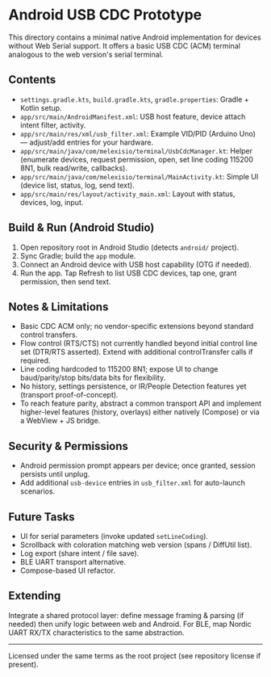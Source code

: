 # Android USB CDC Prototype

This directory contains a minimal native Android implementation for devices without Web Serial support. It offers a basic USB CDC (ACM) terminal analogous to the web version's serial terminal.

## Contents
- `settings.gradle.kts`, `build.gradle.kts`, `gradle.properties`: Gradle + Kotlin setup.
- `app/src/main/AndroidManifest.xml`: USB host feature, device attach intent filter, activity.
- `app/src/main/res/xml/usb_filter.xml`: Example VID/PID (Arduino Uno) — adjust/add entries for your hardware.
- `app/src/main/java/com/melexisio/terminal/UsbCdcManager.kt`: Helper (enumerate devices, request permission, open, set line coding 115200 8N1, bulk read/write, callbacks).
- `app/src/main/java/com/melexisio/terminal/MainActivity.kt`: Simple UI (device list, status, log, send text).
- `app/src/main/res/layout/activity_main.xml`: Layout with status, devices, log, input.

## Build & Run (Android Studio)
1. Open repository root in Android Studio (detects `android/` project).
2. Sync Gradle; build the `app` module.
3. Connect an Android device with USB host capability (OTG if needed).
4. Run the app. Tap Refresh to list USB CDC devices, tap one, grant permission, then send text.

## Notes & Limitations
- Basic CDC ACM only; no vendor-specific extensions beyond standard control transfers.
- Flow control (RTS/CTS) not currently handled beyond initial control line set (DTR/RTS asserted). Extend with additional controlTransfer calls if required.
- Line coding hardcoded to 115200 8N1; expose UI to change baud/parity/stop bits/data bits for flexibility.
- No history, settings persistence, or IR/People Detection features yet (transport proof-of-concept).
- To reach feature parity, abstract a common transport API and implement higher-level features (history, overlays) either natively (Compose) or via a WebView + JS bridge.

## Security & Permissions
- Android permission prompt appears per device; once granted, session persists until unplug.
- Add additional `usb-device` entries in `usb_filter.xml` for auto-launch scenarios.

## Future Tasks
- UI for serial parameters (invoke updated `setLineCoding`).
- Scrollback with coloration matching web version (spans / DiffUtil list).
- Log export (share intent / file save).
- BLE UART transport alternative.
- Compose-based UI refactor.

## Extending
Integrate a shared protocol layer: define message framing & parsing (if needed) then unify logic between web and Android. For BLE, map Nordic UART RX/TX characteristics to the same abstraction.

---

Licensed under the same terms as the root project (see repository license if present).
